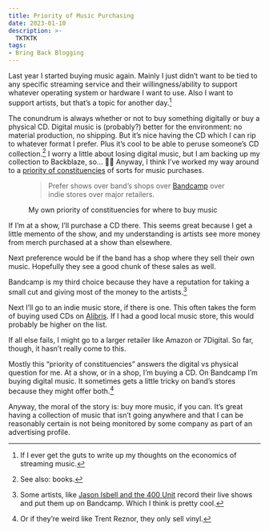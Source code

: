 ```yaml
---
title: Priority of Music Purchasing
date: 2023-01-10
description: >-
  TKTKTK
tags:
- Bring Back Blogging
---
```


Last year I started buying music again.
Mainly I just didn’t want to be tied to any specific streaming service and their willingness/ability to support whatever operating system or hardware I want to use.
Also I want to support artists, but that’s a topic for another day.[^1]

The conundrum is always whether or not to buy something digitally or buy a physical CD.
Digital music is (probably?) better for the environment: no material production, no shipping.
But it’s nice having the CD which I can rip to whatever format I prefer.
Plus it’s cool to be able to peruse someone’s CD collection.[^2]
I worry a little about losing digital music, but I am backing up my collection to Backblaze, so… 🤞🏻
Anyway, I think I’ve worked my way around to a [priority of constituencies](https://www.w3.org/TR/html-design-principles/#priority-of-constituencies) of sorts for music purchases.

<figure>

> Prefer shows over band’s shops over [Bandcamp](https://bandcamp.com) over indie stores over major retailers.

<figcaption>My own priority of constituencies for where to buy music</figcaption>
</figure>

If I’m at a show, I’ll purchase a CD there.
This seems great because I get a little memento of the show, and my understanding is artists see more money from merch purchased at a show than elsewhere.

Next preference would be if the band has a shop where they sell their own music.
Hopefully they see a good chunk of these sales as well.

Bandcamp is my third choice because they have a reputation for taking a small cut and giving most of the money to the artists.[^3]

Next I’ll go to an indie music store, if there is one.
This often takes the form of buying used CDs on [Alibris](https://www.alibris.com/music).
If I had a good local music store, this would probably be higher on the list.

If all else fails, I might go to a larger retailer like Amazon or 7Digital.
So far, though, it hasn’t really come to this.

Mostly this “priority of constituencies” answers the digital vs physical question for me.
At a show, or in a shop, I’m buying a CD.
On Bandcamp I’m buying digital music.
It sometimes gets a little tricky on band’s stores because they might offer both.[^4]

Anyway, the moral of the story is: buy more music, if you can.
It’s great having a collection of music that isn’t going anywhere and that I can be reasonably certain is not being monitored by some company as part of an advertising profile.

[^1]: If I ever get the guts to write up my thoughts on the economics of streaming music.
[^2]: See also: books.
[^3]: Some artists, like [Jason Isbell and the 400 Unit](https://jasonisbell.bandcamp.com/music) record their live shows and put them up on Bandcamp. Which I think is pretty cool.
[^4]: Or if they’re weird like Trent Reznor, they only sell vinyl.
